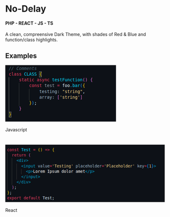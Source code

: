 # No-Delay
#### PHP - REACT - JS - TS
A clean, compreensive Dark Theme, with shades of Red & Blue and function/class highlights.

## Examples
![JS](images/js.png)

Javascript

#
![React](images/react.png)

React